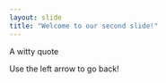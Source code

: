 ```yaml
---
layout: slide
title: "Welcome to our second slide!"
---
```

A witty quote

Use the left arrow to go back!
